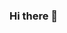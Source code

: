 ### Hi there 👋

<!--
**ruijis/ruijis** is a ✨ _special_ ✨ repository because its `README.md` (this file) appears on your GitHub profile.

Here are some ideas to get you started:

- 🔭 I’m currently working on writing papers about the importance of causal inference in building science
- 🌱 I’m currently learning causal inference
- 👯 I’m looking to collaborate on developing a causal inference framework for building science
- 🤔 I’m looking for help with software development
- 💬 Ask me about building science / heating, ventilation, and air-conditioning / architecture design 
- 📫 How to reach me: ruijis@berkeley.edu
- 😄 Pronouns: he/him
- ⚡ Fun fact: Do you know how to pronounce my name? It's the same as Super Mario's brother.
-->
